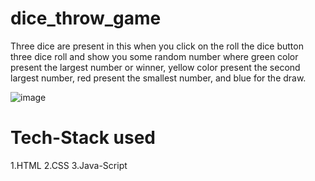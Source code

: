 # dice_throw_game

Three dice are present in this when you click on the roll the dice button three dice roll and show you some random number where green color present the largest number or winner, yellow color present the second largest number, red present the smallest number, and blue for the draw.

![image](https://user-images.githubusercontent.com/105915693/217020319-65213968-531d-482e-8c49-2be848531300.png)

# Tech-Stack used

1.HTML
2.CSS
3.Java-Script
